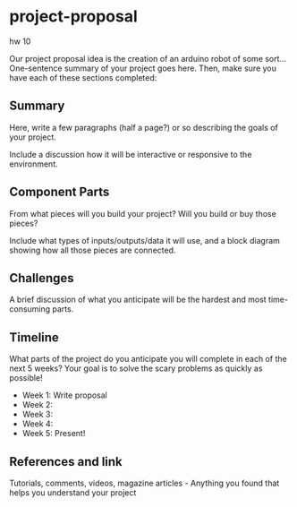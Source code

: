 # project-proposal
hw 10

Our project proposal idea is the creation of an arduino robot of some sort...
One-sentence summary of your project goes here. Then, make sure you have each of these sections completed:

## Summary

Here, write a few paragraphs (half a page?) or so describing the goals of your project. 

Include a discussion how it will be interactive or responsive to the environment.

## Component Parts

From what pieces will you build your project? Will you build or buy those pieces?

Include what types of inputs/outputs/data it will use, and a block diagram showing how all those pieces are connected.

## Challenges

A brief discussion of what you anticipate will be the hardest and most time-consuming parts.

## Timeline

What parts of the project do you anticipate you will complete in each of the next 5 weeks? Your goal is to solve the scary problems as quickly as possible! 

- Week 1: Write proposal
- Week 2: 
- Week 3:
- Week 4:
- Week 5: Present!

## References and link

Tutorials, comments, videos, magazine articles - Anything you found that helps you understand your project
